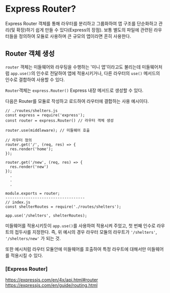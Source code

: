# Express Router?

Express Router 객체를 통해 라우터를 분리하고 그룹화하여 앱 구조를 단순화하고 관리(및 확장)하기 쉽게 만들 수 있다(Express의 장점). 보통 별도의 파일에 관련된 라우터들을 정의하여 모듈로 사용하며 큰 규모의 앱이라면 흔히 사용한다.

## Router 객체 생성

`router` 객체는 미들웨어와 라우팅을 수행하는 '미니 앱'이라고도 불리는데 미들웨어처럼 `app.use()`의 인수로 전달하여 앱에 적용시키거나, 다른 라우터의 `use()` 메서드의 인수로 결합하여 사용할 수 있다. 

`Router`객체는 `express.Router()` Express 내장 메서드로 생성할 수 있다.

다음은 Router를 모듈로 작성하고 로드하여 라우터에 결합하는 사용 예시이다.

```
// ./routes/shelters.js
const express = require('express');
const router = express.Router() // 라우터 객체 생성

router.use(middleware); // 미들웨어 호출

// 라우터 정의
router.get('/', (req, res) => {
  res.render('home');
});

router.get('/new', (req, res) => {
  res.render('new')
});
  .
  .
  .

module.exports = router;
-----------------------------------
// index.js
const shelterRoutes = require('./routes/shelters');

app.use('/shelters', shelterRoutes);
```

미들웨어를 적용시키듯이 `app.use()`를 사용하여 적용시켜 주었고, 첫 번째 인수로 라우트의 접두사를 지정한다. 즉, 위 예시의 경우 라우터 모듈의 라우트가 `'/shelters'`, `'/shelters/new'` 가 되는 것.

또한 예시처럼 라우터 모듈안에 미들웨어를 호출하여 특정 라우트에 대해서만 미들웨어를 적용시킬 수 있다.

### [Express Router]
https://expressjs.com/en/4x/api.html#router <br>
https://expressjs.com/en/guide/routing.html
<!-- 
# 쿠키(cookies)

# 서명된 쿠키(signed cookies)
# HMAC -->